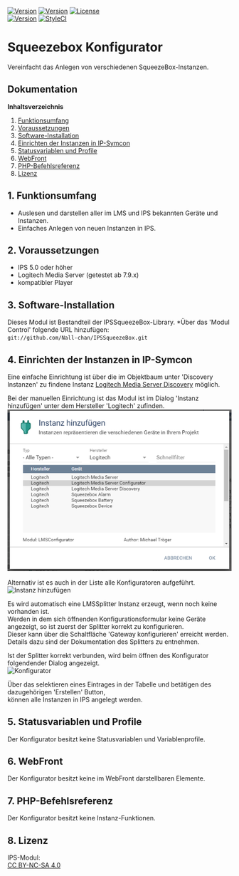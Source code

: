 [![Version](https://img.shields.io/badge/Symcon-PHPModul-red.svg)](https://www.symcon.de/service/dokumentation/entwicklerbereich/sdk-tools/sdk-php/)
[![Version](https://img.shields.io/badge/Modul%20Version-3.22-blue.svg)]()
[![License](https://img.shields.io/badge/License-CC%20BY--NC--SA%204.0-green.svg)](https://creativecommons.org/licenses/by-nc-sa/4.0/)  
[![Version](https://img.shields.io/badge/Symcon%20Version-5.1%20%3E-green.svg)](https://www.symcon.de/forum/threads/30857-IP-Symcon-5-1-%28Stable%29-Changelog)
[![StyleCI](https://styleci.io/repos/38763445/shield?style=flat)](https://styleci.io/repos/38763445)  

# Squeezebox Konfigurator  
Vereinfacht das Anlegen von verschiedenen SqueezeBox-Instanzen.  

## Dokumentation

**Inhaltsverzeichnis**

1. [Funktionsumfang](#1-funktionsumfang)  
2. [Voraussetzungen](#2-voraussetzungen)  
3. [Software-Installation](#3-software-installation) 
4. [Einrichten der Instanzen in IP-Symcon](#4-einrichten-der-instanzen-in-ip-symcon)
5. [Statusvariablen und Profile](#5-statusvariablen-und-profile)
6. [WebFront](#6-webfront)
7. [PHP-Befehlsreferenz](#7-php-befehlsreferenz) 
8. [Lizenz](#8-lizenz)

## 1. Funktionsumfang

 - Auslesen und darstellen aller im LMS und IPS bekannten Geräte und Instanzen.  
 - Einfaches Anlegen von neuen Instanzen in IPS.  

## 2. Voraussetzungen

 - IPS 5.0 oder höher
 - Logitech Media Server (getestet ab 7.9.x)
 - kompatibler Player

## 3. Software-Installation

 Dieses Modul ist Bestandteil der IPSSqueezeBox-Library.
   *Über das 'Modul Control' folgende URL hinzufügen:  
    `git://github.com/Nall-chan/IPSSqueezeBox.git`  

## 4. Einrichten der Instanzen in IP-Symcon

Eine einfache Einrichtung ist über die im Objektbaum unter 'Discovery Instanzen' zu findene Instanz [Logitech Media Server Discovery](../../LMSDiscovery/readme.md) möglich.  

Bei der manuellen Einrichtung ist das Modul ist im Dialog 'Instanz hinzufügen' unter dem Hersteller 'Logitech' zufinden.  
![Instanz hinzufügen](imgs/add1.png)  

Alternativ ist es auch in der Liste alle Konfiguratoren aufgeführt.  
![Instanz hinzufügen](imgs/add2.png)  

Es wird automatisch eine LMSSplitter Instanz erzeugt, wenn noch keine vorhanden ist.  
Werden in dem sich öffnenden Konfigurationsformular keine Geräte angezeigt, so ist zuerst der Splitter korrekt zu konfigurieren.  
Dieser kann über die Schaltfläche 'Gateway konfigurieren' erreicht werden.  
Details dazu sind der Dokumentation des Splitters zu entnehmen.

Ist der Splitter korrekt verbunden, wird beim öffnen des Konfigurator folgendender Dialog angezeigt.  
![Konfigurator](imgs/conf.png)  

Über das selektieren eines Eintrages in der Tabelle und betätigen des dazugehörigen 'Erstellen' Button,  
können alle Instanzen in IPS angelegt werden.  

## 5. Statusvariablen und Profile

Der Konfigurator besitzt keine Statusvariablen und Variablenprofile.  

## 6. WebFront

Der Konfigurator besitzt keine im WebFront darstellbaren Elemente.  

## 7. PHP-Befehlsreferenz

Der Konfigurator besitzt keine Instanz-Funktionen.  

## 8. Lizenz

  IPS-Modul:  
  [CC BY-NC-SA 4.0](https://creativecommons.org/licenses/by-nc-sa/4.0/)  

